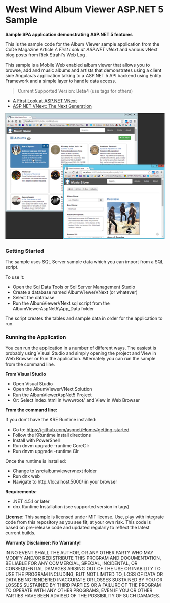 # West Wind Album Viewer ASP.NET 5 Sample
**Sample SPA application demonstrating ASP.NET 5 features**

This is the sample code for the Album Viewer sample application from the 
CoDe Magazine Article *A First Look at ASP.NET vNext* and various vNext blog
posts from Rick Strahl's Web Log.

This sample is a Mobile Web enabled album viewer that allows you to browse, add and music albums and artists that demonstrates using a client side AngularJs application talking to a ASP.NET 5 API backend using Entity Framework and a simple layer to handle data access. 

> Current Supported Version: Beta4 (use tags for others)

* [A First Look at ASP.NET VNext](http://www.codemag.com/Article/1501081)
* [ASP.NET VNext: The Next Generation](http://www.codemag.com/Article/1501061)

![](AlbumViewer.png)

### Getting Started ###
The sample uses SQL Server sample data which you can import from a SQL script.

To use it:

* Open the Sql Data Tools or Sql Server Management Studio
* Create a database named AlbumViewerVNext (or whatever)
* Select the database
* Run the AlbumViewerVNext.sql script from the AlbumViewerAspNet5\App_Data folder

The script creates the tables and sample data in order for the application to run.

### Running the Application ###
You can run the application in a number of different ways. The easiest is probably
using Visual Studio and simply opening the project and View in Web Browser or Run
the application. Alternately you can run the sample from the command line.

**From Visual Studio**
* Open Visual Studio
* Open the AlbumViewerVNext Solution
* Run the AlbumViewerAspNet5 Project
* Or: Select Index.html in /wwwroot/ and View in Web Browser


**From the command line:**

If you don't have the KRE Runtime installed:

* Go to: https://github.com/aspnet/Home#getting-started
* Follow the KRuntime install directions
* Install with PowerShell
* Run dnvm upgrade -runtime CoreClr 
* Run dnvm upgrade -runtime Clr

Once the runtime is installed:

* Change to <install>\src\albumviewervnext folder
* Run dnx web
* Navigate to http://localhost:5000/ in your browser

**Requirements:**
* .NET 4.5.1 or later
* dnx Runtime Installation  (see supported version in tags)

**License:**
This sample is licensed under MIT license. Use, play with integrate code from
this repository as you see fit, at your own risk. This code is based on pre-release
code and updated regularly to reflect the latest current builds.

**Warranty Disclaimer: No Warranty!**

IN NO EVENT SHALL THE AUTHOR, OR ANY OTHER PARTY WHO MAY MODIFY AND/OR REDISTRIBUTE 
THIS PROGRAM AND DOCUMENTATION, BE LIABLE FOR ANY COMMERCIAL, SPECIAL, INCIDENTAL, OR 
CONSEQUENTIAL DAMAGES ARISING OUT OF THE USE OR INABILITY TO USE THE PROGRAM INCLUDING, 
BUT NOT LIMITED TO, LOSS OF DATA OR DATA BEING RENDERED INACCURATE OR LOSSES SUSTAINED 
BY YOU OR LOSSES SUSTAINED BY THIRD PARTIES OR A FAILURE OF THE PROGRAM TO OPERATE WITH 
ANY OTHER PROGRAMS, EVEN IF YOU OR OTHER PARTIES HAVE BEEN ADVISED OF THE POSSIBILITY 
OF SUCH DAMAGES.
